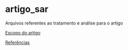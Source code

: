 # artigo_sar
Arquivos referentes ao tratamento e análise para o artigo

[Escopo do artigo](https://docs.google.com/document/d/13WyWQfi0u_N1VxXSk6yJ_yeiMuDiVdEwZ2B5j2SHfWc/edit?tab=t.jhioxpqen97d)

[Referências](https://docs.google.com/document/d/1cDVl7iPw6RZQYdeZY2lMku7drS0c4jKgGBiahwlVFPQ/edit?tab=t.0)
